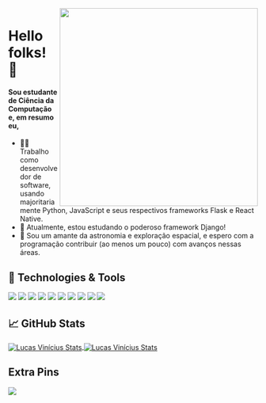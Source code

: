 <img src="https://camo.githubusercontent.com/63371d36886ee658f5a97401f393e1ab1684b2fd3de674b8f5efc7d410b2a3d0/68747470733a2f2f6d656469612e67697068792e636f6d2f6d656469612f57556c706c634d704f43456d5447427442572f67697068792e676966" width="400px" align="right">

# Hello folks! 👋

#### Sou estudante de Ciência da Computação e, em resumo eu,

- 👨‍💻 Trabalho como desenvolvedor de software, usando majoritariamente Python, JavaScript e seus respectivos frameworks Flask e React Native.
- 🎯 Atualmente, estou estudando o poderoso framework Django!
- 🔭 Sou um amante da astronomia e exploração espacial, e espero com a programação contribuir (ao menos um pouco) com avanços nessas áreas.

## 🔧 Technologies & Tools

![](https://img.shields.io/badge/OS-Windows-informational?style=flat&logo=windows&logoColor=white&color=6959CD)
![](https://img.shields.io/badge/Editor-VSCode-informational?style=flat&logo=visual-studio&logoColor=white&color=6959CD)
![](https://img.shields.io/badge/Code-Python-informational?style=flat&logo=python&logoColor=white&color=6959CD)
![](https://img.shields.io/badge/Framework-Flask-informational?style=flat&logo=flask&logoColor=white&color=6959CD)
![](https://img.shields.io/badge/Framework-Django-informational?style=flat&logo=django&logoColor=white&color=6959CD)
![](https://img.shields.io/badge/Code-JavaScript-informational?style=flat&logo=javascript&logoColor=white&color=6959CD)
![](https://img.shields.io/badge/Library-ReactJs-informational?style=flat&logo=react&logoColor=white&color=6959CD)
![](https://img.shields.io/badge/Framework-React_Native-informational?style=flat&logo=react&logoColor=white&color=6959CD)
![](https://img.shields.io/badge/Tools-Docker-informational?style=flat&logo=docker&logoColor=white&color=6959CD)
![](https://img.shields.io/badge/Database-Postgresql-informational?style=flat&logo=postgresql&logoColor=white&color=6959CD)

## 📈 GitHub Stats

<a href="https://github.com/lucasviinic/lucasviinic">
  <img align="center" src="https://github-readme-stats.vercel.app/api/top-langs/?username=lucasviinic&theme=tokyonight&layout=compact" alt="Lucas Vinícius Stats" />
</a>
<a href="https://github.com/lucasviinic/lucasviinic">
  <img align="center" src="https://github-readme-stats.vercel.app/api?username=lucasviinic&theme=tokyonight&show_icons=true&line_height=20" alt="Lucas Vinícius Stats" />
</a>

## Extra Pins

<a href="https://github.com/lucasviinic/kaufer">
    <img align="center" src="https://github-readme-stats.vercel.app/api/pin/?username=lucasviinic&repo=kaufer&show_owner=true&theme=tokyonight" />
</a>
